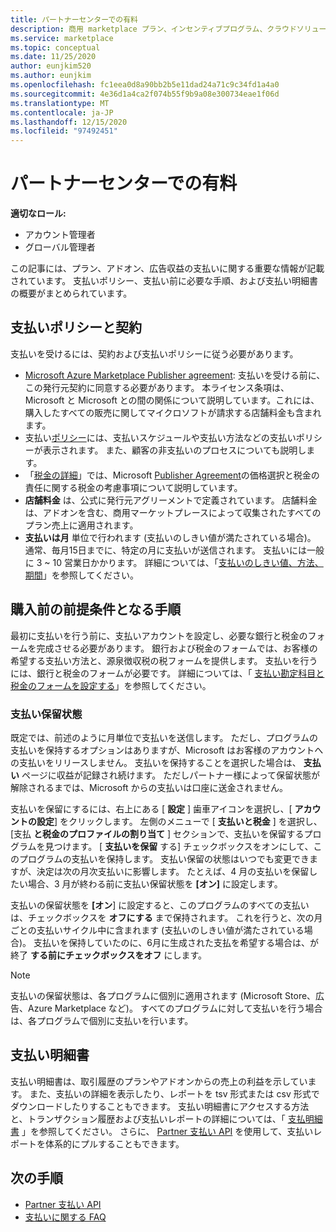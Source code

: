 ```yaml
---
title: パートナーセンターでの有料
description: 商用 marketplace プラン、インセンティブプログラム、クラウドソリューションプロバイダープログラムなどを通じて、Microsoft パートナーとして収益の支払いを受ける方法について説明します。 支払いポリシー、支払い保留の状態、および支払いステートメントが含まれます。
ms.service: marketplace
ms.topic: conceptual
ms.date: 11/25/2020
author: eunjkim520
ms.author: eunjkim
ms.openlocfilehash: fc1eea0d8a90bb2b5e11dad24a71c9c34fd1a4a0
ms.sourcegitcommit: 4e36d1a4ca2f074b55f9b9a08e300734eae1f06d
ms.translationtype: MT
ms.contentlocale: ja-JP
ms.lasthandoff: 12/15/2020
ms.locfileid: "97492451"
---
```

# <a name="getting-paid-in-partner-center"></a>パートナーセンターでの有料

**適切なロール:**

- アカウント管理者
- グローバル管理者

この記事には、プラン、アドオン、広告収益の支払いに関する重要な情報が記載されています。 支払いポリシー、支払い前に必要な手順、および支払い明細書の概要がまとめられています。

## <a name="payout-policies-and-agreements"></a>支払いポリシーと契約

支払いを受けるには、契約および支払いポリシーに従う必要があります。

- [Microsoft Azure Marketplace Publisher agreement](https://go.microsoft.com/fwlink/p/?LinkID=699560): 支払いを受ける前に、この発行元契約に同意する必要があります。 本ライセンス条項は、Microsoft と Microsoft との間の関係について説明しています。これには、購入したすべての販売に関してマイクロソフトが請求する店舗料金も含まれます。
- 支払い[ポリシー](payout-policy-details.md)には、支払いスケジュールや支払い方法などの支払いポリシーが表示されます。 また、顧客の非支払いのプロセスについても説明します。
- 「[税金の詳細](tax-details-marketplace.md)」では、Microsoft [Publisher Agreement](https://go.microsoft.com/fwlink/p/?LinkID=699560)の価格選択と税金の責任に関する税金の考慮事項について説明しています。
- **店舗料金** は、公式に発行元アグリーメントで定義されています。 店舗料金は、アドオンを含む、商用マーケットプレースによって収集されたすべてのプラン売上に適用されます。
- **支払いは月** 単位で行われます (支払いのしきい値が満たされている場合)。 通常、毎月15日までに、特定の月に支払いが送信されます。 支払いには一般に 3 ~ 10 営業日かかります。 詳細については、「[支払いのしきい値、方法、期間](payment-thresholds-methods-timeframes.md)」を参照してください。

## <a name="prerequisite-steps-before-getting-paid"></a>購入前の前提条件となる手順

最初に支払いを行う前に、支払いアカウントを設定し、必要な銀行と税金のフォームを完成させる必要があります。 銀行および税金のフォームでは、お客様の希望する支払い方法と、源泉徴収税の税フォームを提供します。 支払いを行うには、銀行と税金のフォームが必要です。 詳細については、「 [支払い勘定科目と税金のフォームを設定する](set-up-your-payout-account.md)」を参照してください。

### <a name="payout-hold-status"></a>支払い保留状態

既定では、前述のように月単位で支払いを送信します。 ただし、プログラムの支払いを保持するオプションはありますが、Microsoft はお客様のアカウントへの支払いをリリースしません。 支払いを保持することを選択した場合は、 **支払い** ページに収益が記録され続けます。 ただしパートナー様によって保留状態が解除されるまでは、Microsoft からの支払いは口座に送金されません。

支払いを保留にするには、右上にある [ **設定** ] 歯車アイコンを選択し、[ **アカウントの設定**] をクリックします。 左側のメニューで [ **支払いと税金** ] を選択し、[支払 **と税金のプロファイルの割り当て** ] セクションで、支払いを保留するプログラムを見つけます。 [ **支払いを保留** する] チェックボックスをオンにして、このプログラムの支払いを保持します。 支払い保留の状態はいつでも変更できますが、決定は次の月次支払いに影響します。 たとえば、4 月の支払いを保留したい場合、3 月が終わる前に支払い保留状態を **[オン]** に設定します。

支払いの保留状態を **[オン**] に設定すると、このプログラムのすべての支払いは、チェックボックスを **オフにする** まで保持されます。 これを行うと、次の月ごとの支払いサイクル中に含まれます (支払いのしきい値が満たされている場合)。 支払いを保持していたのに、6月に生成された支払を希望する場合は、が終了 **する前にチェックボックスをオフ** にします。

>[!Note]
> 支払いの保留状態は、各プログラムに個別に適用されます (Microsoft Store、広告、Azure Marketplace など)。 すべてのプログラムに対して支払いを行う場合は、各プログラムで個別に支払いを行います。

## <a name="payout-statements"></a>支払い明細書

支払い明細書は、取引履歴のプランやアドオンからの売上の利益を示しています。 また、支払いの詳細を表示したり、レポートを tsv 形式または csv 形式でダウンロードしたりすることもできます。 支払い明細書にアクセスする方法と、トランザクション履歴および支払いレポートの詳細については、「 [支払明細書](payout-statement.md) 」を参照してください。 さらに、 [Partner 支払い API](https://apidocs.microsoft.com/services/partnerpayouts) を使用して、支払いレポートを体系的にプルすることもできます。

## <a name="next-steps"></a>次の手順

- [Partner 支払い API](https://apidocs.microsoft.com/services/partnerpayouts)
- [支払いに関する FAQ](payout-faq.md)
